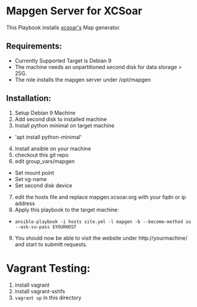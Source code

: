 Mapgen Server for XCSoar
========================

This Playbook installs [xcsoar's](http://xcsoar.org/) Map generator. 

Requirements: 
-------------
* Currently Supported Target is Debian 9 
* The machine needs an unpartitioned second disk for data storage > 25G. 
* The role installs the mapgen server under /opt/mapgen 

Installation: 
-------------
1. Setup Debian 9 Machine
2. Add second disk to installed machine
3. Install python minimal on target machine
 - 'apt install python-minimal' 
4. Install ansible on your machine
5. checkout this git repo
6. edit group_vars/mapgen
 - Set mount point
 - Set vg-name
 - Set second disk device
7. edit the hosts file and replace mapgen.xcsoar.org with your fqdn or ip address
8. Apply this playbook to the target machine: 
 - `ansible-playbook -i hosts site.yml -l mapgen -b --become-method su --ask-su-pass $YOURHOST` 
9. You should now be able to visit the website under http://yourmachine/ and start to submitt requests. 

Vagrant Testing: 
================
1. install vagrant
2. install vagrant-sshfs
3. `vagrant up` in this directory

